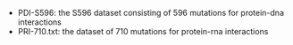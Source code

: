 - PDI-S596: the S596 dataset consisting of 596 mutations for protein-dna interactions
- PRI-710.txt: the dataset of 710 mutations for protein-rna interactions

